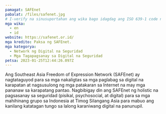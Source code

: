 ```yaml
---
pamagat: SAFEnet
pabalat: /files/safenet.jpg
# I-verify na sinusuportahan ang wika bago idagdag ang ISO 639-1 code nito dito. walang country code, ibig sabihin, ms sa halip na ms_MY.
mga wika:
  - en
  - id
website: https://safenet.or.id/
mga kredito: Paksa ng SAFEnet.
mga kategorya:
  - Network ng Digital na Seguridad
  - Mga Tagapagsanay sa Digital na Seguridad
petsa: 2023-01-25T12:44:26.097Z
---
```

Ang Southeast Asia Freedom of Expression Network (SAFEnet) ay nagtataguyod para sa mga nakaligtas sa mga paglabag sa digital na karapatan at nagsusulong ng mga patakaran sa Internet na may mga pananaw sa karapatang pantao. Nagbibigay din ang SAFEnet ng holistic na pagsasanay sa seguridad (pisikal, psychosocial, at digital) para sa mga mahihinang grupo sa Indonesia at Timog Silangang Asia para mabuo ang kanilang katatagan tungo sa lalong karaniwang digital na panunupil.
